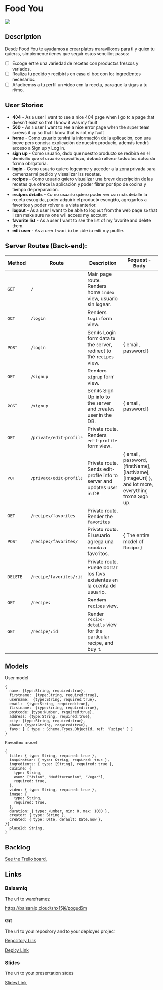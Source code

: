 # Food You 

![](./../home/daves/repos/M2-PROJECT/images/jason-briscoe-7MAjXGUmaPw-unsplash.jpg)

## Description

Desde Food You  te ayudamos a crear platos maravillosos para tI y quien tu quieras, simplemente tienes que seguir estos sencillos pasos:

- [ ] Escoge entre una variedad de recetas con productos frescos y variados.
- [ ] Realiza tu pedido y recibirás en casa el box con los ingredientes necesarios.
- [ ] Añadiremos a tu perfil un video con la receta, para que la sigas a tu ritmo.

## User Stories

- **404** - As a user I want to see a nice 404 page when I go to a page that doesn’t exist so that I know it was my fault
- **500** - As a user I want to see a nice error page when the super team screws it up so that I know that is not my fault
- **home** - Como usuario tendrá la información de la aplicación, con una breve pero concisa explicación de nuestro producto, además tendrá acceso a Sign up y Log in.
- **sign up** - Como usuario, dado que nuestro producto se recibirá en el domicilio que el usuario especifique, deberá rellenar todos los datos de forma obligatoria.
- **login** - Como usuario quiero logearme y acceder a la zona privada para comenzar mi pedido y visualizar las recetas.
- **recipes** - Como usuario quiero visualizar  una breve descripción de las recetas que ofrece la aplicación y poder filtrar por tipo de cocina y tiempo de preparación.
- **recipes details** - Como usuario quiero poder ver con más detalle la receta escogida, poder adquirir el producto escogido, agregarlos a favoritos y  poder volver a la vista anterior. 
- **logout** - As a user I want to be able to log out from the web page so that I can make sure no one will access my account
- **favorite list** - As a user I want to see the list of my favorite and delete them.
- **edit user** - As a user I want to be able to edit my profile.



## Server Routes (Back-end):

| **Method** | **Route**               | **Description**                                              | Request - Body                                               |
| ---------- | ----------------------- | ------------------------------------------------------------ | ------------------------------------------------------------ |
| `GET`      | `/`                     | Main page route. Renders home `index` view, usuario sin logear. |                                                              |
| `GET`      | `/login`                | Renders `login` form view.                                   |                                                              |
| `POST`     | `/login`                | Sends Login form data to the server, redirect to the  `recipes` view. | { email, password }                                          |
| `GET`      | `/signup`               | Renders `signup` form view.                                  |                                                              |
| `POST`     | `/signup`               | Sends Sign Up info to the server and creates user in the DB. | { email, password }                                          |
| `GET`      | `/private/edit-profile` | Private route. Renders `edit-profile` form view.             |                                                              |
| `PUT`      | `/private/edit-profile` | Private route. Sends edit-profile info to server and updates user in DB. | { email, password, [firstName], [lastName], [imageUrl] }, and lot more, everything froma Sign up. |
| `GET`      | `/recipes/favorites`    | Private route. Render the `favorites`                        |                                                              |
| `POST`     | `/recipes/favorites/`   | Private route. El usuario agrega una receta a favoritos.     | { The entire model of Recipe }                               |
| `DELETE`   | `/recipe/favorites/:id` | Private route. Puede borrar los favs existentes en la cuenta del usuario. |                                                              |
| `GET`      | `/recipes`              | Renders `recipes` view.                                      |                                                              |
| `GET`      | `/recipe/:id`           | Render `recipe-details` view for the particular recipe, and buy it. |                                                              |

## Models

User model

```
{
  name: {type:String, required:true},
  firstname:  {type:String, required:true},
  username:  {type:String, required:true}, 
  email:  {type:String, required:true}, 
  firstname:  {type:String, required:true}, 
  postcode: {type:Number, required:true},
  address: {type:String, required:true},
  city: {type:String, required:true},
  phone: {type:String, required:true},
  favs: [ { type : Schema.Types.ObjectId, ref: 'Recipe' } ]
}
```

Favorites model

```
{
  title: { type: String, required: true },
  inspiration: { type: String, required: true },
  ingredients: { type: [String], required: true },
  cuisine: {
    type: String,
    enum: ["Asian", "Mediterranian", "Vegan"],
    required: true,
  },
  video: { type: String, required: true },
  image: {
    type: String,
    required: true,
  },
  duration: { type: Number, min: 0, max: 1000 },
  creator: { type: String },
  created: { type: Date, default: Date.now },
}{
  placeId: String,
}
```



## Backlog

[See the Trello board.](https://trello.com/b/Ni3giVKf/ironhackproject)



## Links

### Balsamiq

The url to  wareframes:

https://balsamiq.cloud/shx15j6/pogud6m



### Git

The url to your repository and to your deployed project

[Repository Link](https://gist.github.com/ross-u/8f91ec13aeaf35a1ba7603848284703f)

[Deploy Link](https://gist.github.com/ross-u/8f91ec13aeaf35a1ba7603848284703f)



### Slides

The url to your presentation slides

[Slides Link](https://docs.google.com/presentation/d/1P5FIi0vHZBUcgUtmt1M4_lLCO5dwdJ4UOgtJa4ehGfk/edit?usp=sharing)
